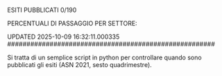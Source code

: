 ESITI PUBBLICATI 0/190 

PERCENTUALI DI PASSAGGIO PER SETTORE:

UPDATED 2025-10-09 16:32:11.000335
###################################################### 

Si tratta di un semplice script in python per controllare quando sono pubblicati gli esiti (ASN 2021, sesto quadrimestre).


